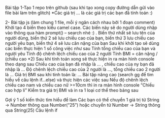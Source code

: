 Bài tập 
1-Tạo 1 repo trên github (sau khi tạo xong copy đường dẫn gửi vào file bài làm trên glitch) 
*Các giá trị … là các giá trị các bạn đã tính toán :)

2- Bài tập js (làm chung 1 file, mỗi ý ngăn cách nhau bởi 1 đoạn comment)
Khởi tạo 4 biến theo kiểu camel case. Các biến này sẽ do người dùng nhập vào thông qua hàm prompt() – search nhé :) . Biến thứ nhất sẽ lưu tên của người dùng, biến thứ 2 sẽ lưu chiều cao của bạn, biến thứ 3 lưu chiều cao người yêu bạn, biến thứ 4 sẽ lưu cân nặng của bạn 
Sau khi khởi tạo sẽ dùng các biến thực hiện 1 số công việc như sau 
Tính tổng chiều cao của bạn và người yêu 
Tính độ chênh lệch chiều cao của 2 người 
Tính BMI = cân nặng / (chiều cao *2) 
Sau khi tính toán xong sẽ thực hiện in ra màn hình console theo dạng sau 
Chiều cao của bạn đã nhập là … , chiều cao của ny bạn đã nhập là …
Độ chênh lệch chiều cao của 2 người là …, tổng chiều cao 2 người là …
Giá trị BMI sau khi tính toán là: …
Bài tập nâng cao (search gg để tìm hiểu về câu lệnh if…else) và thực hiện các việc sau 
Nếu độ chênh lệch chiều cao nam và chiều cao nữ >=10cm thì in ra màn hình console “Chiều cao hợp lí” 
Kiểm tra giá trị BMI và in ra 1 loại cơ thể theo bảng sau 


Gợi ý 1 số kiến thức tìm hiểu để làm
Các bạn có thể chuyển 1 giá trị từ String → Number thông qua Number(“25”) hoặc chuyển từ Number → String thông qua String(25)
Câu lệnh if 


